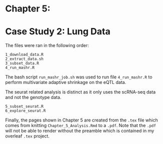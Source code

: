 # Chapter 5: 
# Case Study 2: Lung Data

The files were ran in the following order:

```
1_download_data.R
2_extract_data.sh
3_subset_data.R
4_run_mashr.R
```

The bash script `run_mashr_job.sh` was used to run file `4_run_mashr.R` to perform multivariate adaptive shrinkage on the eQTL data. 

The seurat related analysis is distinct as it only uses the scRNA-seq data and not the genotype data. 

```
5_subset_seurat.R
6_explore_seurat.R
```

Finally, the pages shown in Chapter 5 are created from the `.tex` file which comes from knitting `Chapter_5_Analysis.Rmd` to a `.pdf`.
Note that the `.pdf` will not be able to render without the preamble which is contained in my overleaf `.tex` project. 
